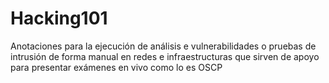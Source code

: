 # Hacking101

Anotaciones para la ejecución de análisis e vulnerabilidades o pruebas de intrusión de forma manual en redes e infraestructuras que sirven de apoyo para presentar exámenes en vivo como lo es OSCP

